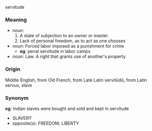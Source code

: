 servitude
### Meaning
+ _noun_:
   1. A state of subjection to an owner or master.
   2. Lack of personal freedom, as to act as one chooses
+ _noun_: Forced labor imposed as a punishment for crime
    + __eg__: penal servitude in labor camps
+ _noun_: Law. A right that grants use of another's property

### Origin

Middle English, from Old French, from Late Latin servitūdō, from Latin servus, slave

### Synonym

__eg__: Indian slaves were bought and sold and kept in servitude

+ SLAVERY
+ opposite(s): FREEDOM, LIBERTY


